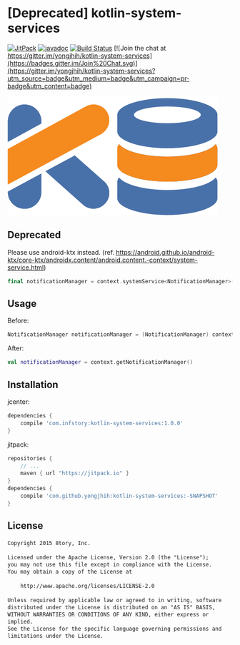 # [Deprecated] kotlin-system-services

<!--[![Android Arsenal](https://img.shields.io/badge/Android%20Arsenal-RxParse-brightgreen.svg?style=flat)](http://android-arsenal.com/details/1/1670)-->
<!--[![Download](https://api.bintray.com/packages/yongjhih/maven/kotlin-system-services/images/download.svg) ](https://bintray.com/yongjhih/maven/kotlin-system-services/_latestVersion)-->
[![JitPack](https://img.shields.io/github/tag/yongjhih/kotlin-system-services.svg?label=JitPack)](https://jitpack.io/#yongjhih/kotlin-system-services)
[![javadoc](https://img.shields.io/github/tag/yongjhih/kotlin-system-services.svg?label=javadoc)](https://jitpack.io/com/github/yongjhih/kotlin-system-services/-SNAPSHOT/javadoc/)
[![Build Status](https://travis-ci.org/yongjhih/kotlin-system-services.svg)](https://travis-ci.org/yongjhih/kotlin-system-services)
[![Join the chat at https://gitter.im/yongjhih/kotlin-system-services](https://badges.gitter.im/Join%20Chat.svg)](https://gitter.im/yongjhih/kotlin-system-services?utm_source=badge&utm_medium=badge&utm_campaign=pr-badge&utm_content=badge)

![](art/kotlin-system-services.png)

## Deprecated

Please use android-ktx instead. (ref. https://android.github.io/android-ktx/core-ktx/androidx.content/android.content.-context/system-service.html)

```kotlin
final notificationManager = context.systemService<NotificationManager>();
```

## Usage

Before:

```java
NotificationManager notificationManager = (NotificationManager) context.getSystemService(Context.NOTIFICATION_SERVICE);
```

After:

```kotlin
val notificationManager = context.getNotificationManager()
```

## Installation

jcenter:

```gradle
dependencies {
    compile 'com.infstory:kotlin-system-services:1.0.0'
}
```

jitpack:

```gradle
repositories {
    // ...
    maven { url "https://jitpack.io" }
}
dependencies {
    compile 'com.github.yongjhih:kotlin-system-services:-SNAPSHOT'
}
```

## License

```
Copyright 2015 8tory, Inc.

Licensed under the Apache License, Version 2.0 (the "License");
you may not use this file except in compliance with the License.
You may obtain a copy of the License at

    http://www.apache.org/licenses/LICENSE-2.0

Unless required by applicable law or agreed to in writing, software
distributed under the License is distributed on an "AS IS" BASIS,
WITHOUT WARRANTIES OR CONDITIONS OF ANY KIND, either express or implied.
See the License for the specific language governing permissions and
limitations under the License.
```
